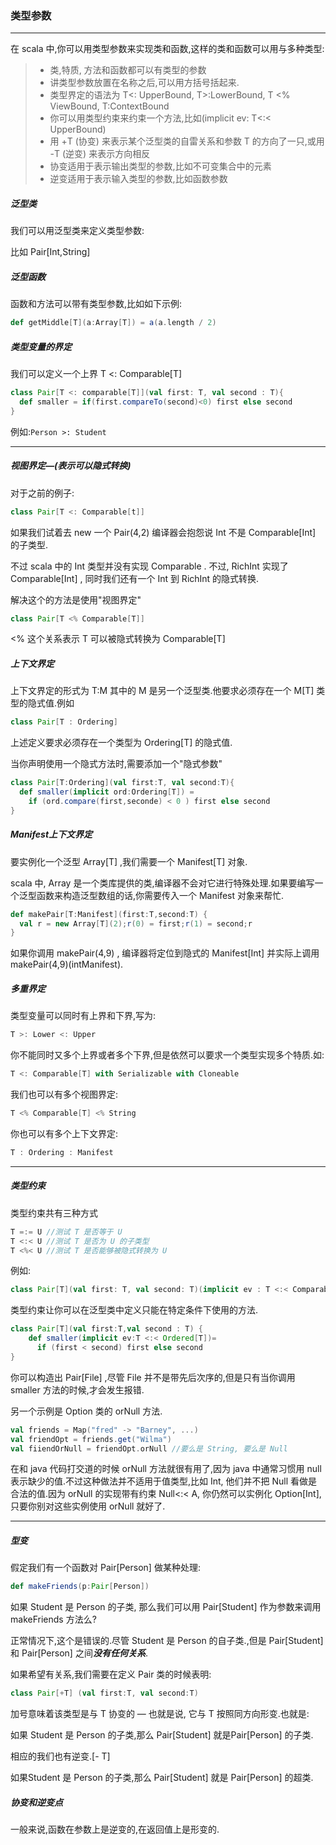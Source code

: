 ### 类型参数

---

在 scala 中,你可以用类型参数来实现类和函数,这样的类和函数可以用与多种类型:

> * 类,特质, 方法和函数都可以有类型的参数
> * 讲类型参数放置在名称之后,可以用方括号括起来.
> * 类型界定的语法为 T<: UpperBound, T>:LowerBound, T <% ViewBound, T:ContextBound
> * 你可以用类型约束来约束一个方法,比如(implicit ev: T<:< UpperBound)
> * 用 +T (协变) 来表示某个泛型类的自雷关系和参数 T 的方向了一只,或用 -T (逆变) 来表示方向相反
> * 协变适用于表示输出类型的参数,比如不可变集合中的元素
> * 逆变适用于表示输入类型的参数,比如函数参数

##### 泛型类

我们可以用泛型类来定义类型参数:

比如 Pair[Int,String]

##### 泛型函数

函数和方法可以带有类型参数,比如如下示例:

```scala
def getMiddle[T](a:Array[T]) = a(a.length / 2)
```

##### 类型变量的界定

我们可以定义一个上界 T <: Comparable[T]

```scala
class Pair[T <: comparable[T]](val first: T, val second : T){
  def smaller = if(first.compareTo(second)<0) first else second
}
```

例如:`Person >: Student`

---

##### 视图界定—(表示可以隐式转换)

对于之前的例子:

```scala
class Pair[T <: Comparable[t]]
```

如果我们试着去 new 一个 Pair(4,2) 编译器会抱怨说 Int 不是 Comparable[Int] 的子类型.

不过 scala 中的 Int 类型并没有实现 Comparable . 不过, RichInt 实现了 Comparable[Int] , 同时我们还有一个 Int 到 RichInt 的隐式转换.

解决这个的方法是使用"视图界定"

```scala
class Pair[T <% Comparable[T]]
```

<% 这个关系表示 T 可以被隐式转换为 Comparable[T]

##### 上下文界定

上下文界定的形式为 T:M 其中的 M 是另一个泛型类.他要求必须存在一个 M[T] 类型的隐式值.例如

```scala
class Pair[T : Ordering]
```

上述定义要求必须存在一个类型为 Ordering[T] 的隐式值.

当你声明使用一个隐式方法时,需要添加一个"隐式参数"

```scala
class Pair[T:Ordering](val first:T, val second:T){
  def smaller(implicit ord:Ordering[T]) = 
    if (ord.compare(first,seconde) < 0 ) first else second
}
```

##### Manifest上下文界定

要实例化一个泛型 Array[T] ,我们需要一个 Manifest[T] 对象.

scala 中, Array 是一个类库提供的类,编译器不会对它进行特殊处理.如果要编写一个泛型函数来构造泛型数组的话,你需要传入一个 Manifest 对象来帮忙.

```scala
def makePair[T:Manifest](first:T,second:T) {
  val r = new Array[T](2);r(0) = first;r(1) = second;r
}
```

如果你调用 makePair(4,9) , 编译器将定位到隐式的 Manifest[Int] 并实际上调用 makePair(4,9)(intManifest).

##### 多重界定

类型变量可以同时有上界和下界,写为:

```scala
T >: Lower <: Upper
```

你不能同时又多个上界或者多个下界,但是依然可以要求一个类型实现多个特质.如:

```scala
T <: Comparable[T] with Serializable with Cloneable
```

我们也可以有多个视图界定:

```scala
T <% Comparable[T] <% String
```

你也可以有多个上下文界定:

```scala
T : Ordering : Manifest
```

---

##### 类型约束

类型约束共有三种方式

```scala
T =:= U	//测试 T 是否等于 U
T <:< U	//测试 T 是否为 U 的子类型
T <%< U	//测试 T 是否能够被隐式转换为 U
```

例如:

```scala
class Pair[T](val first: T, val second: T)(implicit ev : T <:< Comparable[T])
```

类型约束让你可以在泛型类中定义只能在特定条件下使用的方法.

```scala
class Pair[T](val first:T,val second : T) {
	def smaller(implicit ev:T <:< Ordered[T])=
      if (first < second) first else second
}
```

你可以构造出 Pair[File] ,尽管 File 并不是带先后次序的,但是只有当你调用 smaller 方法的时候,才会发生报错.

另一个示例是 Option 类的 orNull 方法.

```scala
val friends = Map("fred" -> "Barney", ...)
val friendOpt = friends.get("Wilma")
val fiiendOrNull = friendOpt.orNull	//要么是 String, 要么是 Null
```

在和 java 代码打交道的时候 orNull 方法就很有用了,因为 java 中通常习惯用 null 表示缺少的值.不过这种做法并不适用于值类型,比如 Int, 他们并不把 Null 看做是合法的值.因为 orNull 的实现带有约束 Null<:< A, 你仍然可以实例化 Option[Int], 只要你别对这些实例使用 orNull 就好了.

---

##### 型变

假定我们有一个函数对 Pair[Person] 做某种处理:

```scala
def makeFriends(p:Pair[Person])
```

如果 Student 是 Person 的子类, 那么我们可以用 Pair[Student] 作为参数来调用 makeFriends 方法么?

正常情况下,这个是错误的.尽管 Student 是 Person 的自子类.,但是 Pair[Student] 和 Pair[Person] 之间***没有任何关系***.

如果希望有关系,我们需要在定义 Pair 类的时候表明:

```scala
class Pair[+T] (val first:T, val second:T)
```

加号意味着该类型是与 T 协变的 — 也就是说, 它与 T 按照同方向形变.也就是:

如果 Student 是 Person 的子类,那么 Pair[Student] 就是Pair[Person] 的子类.

相应的我们也有逆变.[- T]

如果Student 是 Person 的子类,那么 Pair[Student] 就是 Pair[Person] 的超类.

##### 协变和逆变点

一般来说,函数在参数上是逆变的,在返回值上是形变的.
